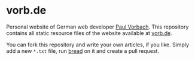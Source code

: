 # vorb.de

Personal website of German web developer [Paul Vorbach](mailto:paul@vorb.de).
This repository contains all static resource files of the website available at
[vorb.de](http://vorb.de/).

You can fork this repository and write your own articles, if you like. Simply
add a new `*.txt` file, run [bread](https://github.com/pvorb/node-bread) on it
and create a pull request.
